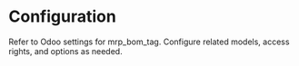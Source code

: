 # Configuration

Refer to Odoo settings for mrp_bom_tag. Configure related models, access rights, and options as needed.
